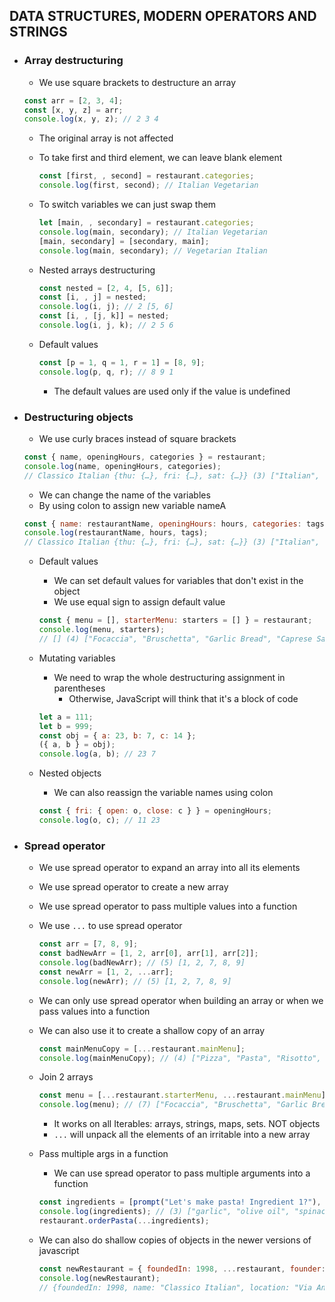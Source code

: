 ## DATA STRUCTURES, MODERN OPERATORS AND STRINGS

- ### Array destructuring
  - We use square brackets to destructure an array
  ```javascript
  const arr = [2, 3, 4];
  const [x, y, z] = arr;
  console.log(x, y, z); // 2 3 4
  ```
  - The original array is not affected
  - To take first and third element, we can leave blank element

    ```javascript
    const [first, , second] = restaurant.categories;
    console.log(first, second); // Italian Vegetarian
    ```
  - To switch variables we can just swap them

    ```javascript
    let [main, , secondary] = restaurant.categories;
    console.log(main, secondary); // Italian Vegetarian
    [main, secondary] = [secondary, main];
    console.log(main, secondary); // Vegetarian Italian
    ```

  - Nested arrays destructuring

    ```javascript
    const nested = [2, 4, [5, 6]];
    const [i, , j] = nested;
    console.log(i, j); // 2 [5, 6]
    const [i, , [j, k]] = nested;
    console.log(i, j, k); // 2 5 6
    ```

  - Default values

    ```javascript
    const [p = 1, q = 1, r = 1] = [8, 9];
    console.log(p, q, r); // 8 9 1
    ```
    - The default values are used only if the value is undefined

- ### Destructuring objects
  - We use curly braces instead of square brackets

  ```javascript
  const { name, openingHours, categories } = restaurant;
  console.log(name, openingHours, categories);
  // Classico Italian {thu: {…}, fri: {…}, sat: {…}} (3) ["Italian", "Pizzeria", "Vegetarian"]
  ```
  - We can change the name of the variables
   - By using colon to assign new variable nameA

    ```javascript
    const { name: restaurantName, openingHours: hours, categories: tags } = restaurant;
    console.log(restaurantName, hours, tags);
    // Classico Italian {thu: {…}, fri: {…}, sat: {…}} (3) ["Italian", "Pizzeria", "Vegetarian"]
    ```

  - Default values
    - We can set default values for variables that don't exist in the object
    - We use equal sign to assign default value

    ```javascript
    const { menu = [], starterMenu: starters = [] } = restaurant;
    console.log(menu, starters);
    // [] (4) ["Focaccia", "Bruschetta", "Garlic Bread", "Caprese Salad"]
    ```

  - Mutating variables
    - We need to wrap the whole destructuring assignment in parentheses
        - Otherwise, JavaScript will think that it's a block of code

    ```javascript
    let a = 111;
    let b = 999;
    const obj = { a: 23, b: 7, c: 14 };
    ({ a, b } = obj);
    console.log(a, b); // 23 7
    ```

  - Nested objects
    - We can also reassign the variable names using colon

    ```javascript
    const { fri: { open: o, close: c } } = openingHours;
    console.log(o, c); // 11 23
    ```

- ### Spread operator
  - We use spread operator to expand an array into all its elements
  - We use spread operator to create a new array
  - We use spread operator to pass multiple values into a function
  - We use ```...``` to use spread operator

    ```javascript
    const arr = [7, 8, 9];
    const badNewArr = [1, 2, arr[0], arr[1], arr[2]];
    console.log(badNewArr); // (5) [1, 2, 7, 8, 9]
    const newArr = [1, 2, ...arr];
    console.log(newArr); // (5) [1, 2, 7, 8, 9]
    ```
  - We can only use spread operator when building an array or when we pass values into a function
  - We can also use it to create a shallow copy of an array

    ```javascript
    const mainMenuCopy = [...restaurant.mainMenu];
    console.log(mainMenuCopy); // (4) ["Pizza", "Pasta", "Risotto", "Focaccia"]
    ```

  - Join 2 arrays
    
    ```javascript
    const menu = [...restaurant.starterMenu, ...restaurant.mainMenu];
    console.log(menu); // (7) ["Focaccia", "Bruschetta", "Garlic Bread", "Caprese Salad", "Pizza", "Pasta", "Risotto"]
    ```
    
    - It works on all Iterables: arrays, strings, maps, sets. NOT objects
     - ```...``` will unpack all the elements of an irritable into a new array

  - Pass multiple args in a function
    - We can use spread operator to pass multiple arguments into a function

    ```javascript
    const ingredients = [prompt("Let's make pasta! Ingredient 1?"), prompt("Ingredient 2?"), prompt("Ingredient 3?")];
    console.log(ingredients); // (3) ["garlic", "olive oil", "spinach"]
    restaurant.orderPasta(...ingredients);
    ```

  - We can also do shallow copies of objects in the newer versions of javascript

    ```javascript
    const newRestaurant = { foundedIn: 1998, ...restaurant, founder: "Guiseppe" };
    console.log(newRestaurant);
    // {foundedIn: 1998, name: "Classico Italian", location: "Via Angelo Tavanti 23, Firenze, Italy", categories: Array(3), starterMenu: Array(4), …}
    ```

